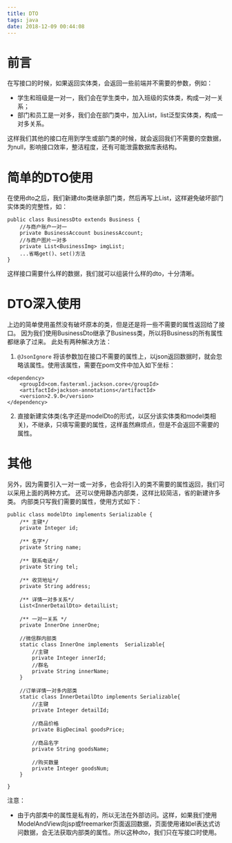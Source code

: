 ```yaml
---
title: DTO
tags: java
date: 2018-12-09 00:44:08
---
```


# 前言
在写接口的时候，如果返回实体类，会返回一些前端并不需要的参数，例如：
- 学生和班级是一对一，我们会在学生类中，加入班级的实体类，构成一对一关系；
- 部门和员工是一对多，我们会在部门类中，加入List<Employee>，list泛型实体类，构成一对多关系。

这样我们其他的接口在用到学生或部门类的时候，就会返回我们不需要的空数据，为null，影响接口效率，整洁程度，还有可能泄露数据库表结构。

# 简单的DTO使用
在使用dto之后，我们新建dto类继承部门类，然后再写上List<Employee>，这样避免破坏部门实体类的完整性，如：
```
public class BusinessDto extends Business {
    //与商户账户一对一
    private BusinessAccount businessAccount;
    //与商户图片一对多
    private List<BusinessImg> imgList;
    ...省略get()、set()方法
}
```
这样接口需要什么样的数据，我们就可以组装什么样的dto，十分清晰。

# DTO深入使用
上边的简单使用虽然没有破坏原本的类，但是还是将一些不需要的属性返回给了接口。
因为我们使用BusinessDto继承了Business类，所以将Business的所有属性都继承了过来。
此处有两种解决方法：
1. `@JsonIgnore`
将该参数加在接口不需要的属性上，以json返回数据时，就会忽略该属性。使用该属性，需要在pom文件中加入如下坐标：
```
<dependency>
    <groupId>com.fasterxml.jackson.core</groupId>
    <artifactId>jackson-annotations</artifactId>
    <version>2.9.0</version>
</dependency>
```
2. 直接新建实体类(名字还是modelDto的形式，以区分该实体类和model类相关)，不继承，只填写需要的属性，这样虽然麻烦点，但是不会返回不需要的属性。

# 其他
另外，因为需要引入一对一或一对多，也会将引入的类不需要的属性返回，我们可以采用上面的两种方式。
还可以使用静态内部类，这样比较简洁，省的新建许多类。
内部类只写我们需要的属性，使用方式如下：
```
public class modelDto implements Serializable {
    /** 主键*/
    private Integer id;

    /** 名字*/
    private String name;

    /** 联系电话*/
    private String tel;

    /** 收货地址*/
    private String address;

    /** 详情一对多关系*/
    List<InnerDetailDto> detailList;

    /** 一对一关系 */
    private InnerOne innerOne;

    //微信群内部类
    static class InnerOne implements  Serializable{
        //主键
        private Integer innerId;
        //群名
        private String innerName;
    }

    //订单详情一对多内部类
    static class InnerDetailDto implements Serializable{
        //主键
        private Integer detailId;

        //商品价格
        private BigDecimal goodsPrice;

        //商品名字
        private String goodsName;

        //购买数量
        private Integer goodsNum;
    }

}
```
注意：
- 由于内部类中的属性是私有的，所以无法在外部访问。这样，如果我们使用ModelAndView向jsp或freemarker页面返回数据，页面使用诸如el表达式访问数据，会无法获取内部类的属性。所以这种dto，我们只在写接口时使用。

